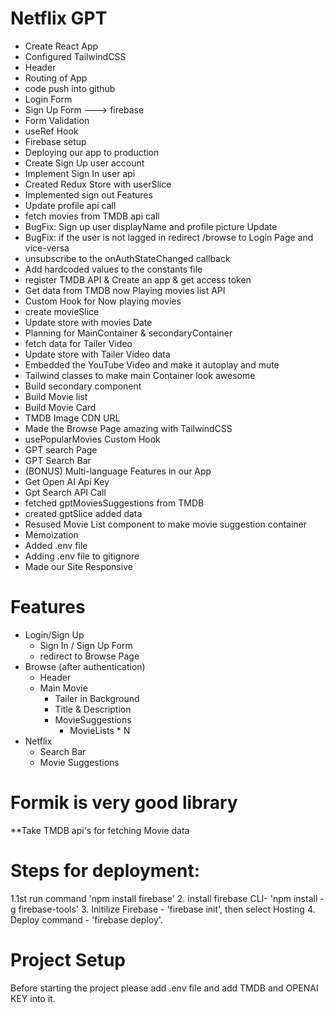  # Netflix GPT

- Create React App
- Configured TailwindCSS
- Header
- Routing of App
- code push into github
- Login Form
- Sign Up Form ---> firebase
- Form Validation
- useRef Hook
- Firebase setup
- Deploying our app to production
- Create Sign Up user account
- Implement Sign In user api
- Created Redux Store with userSlice
- Implemented sign out Features
- Update profile api call
- fetch movies from TMDB api call
- BugFix: Sign up user displayName and profile picture Update
- BugFix: if the user is not lagged in  redirect /browse to Login Page and vice-versa
- unsubscribe to the onAuthStateChanged callback
- Add hardcoded values to the constants file
- register TMDB API & Create an app & get access token
- Get data from TMDB now Playing movies list API
- Custom Hook for Now playing movies 
- create movieSlice
- Update store with movies Date
- Planning for MainContainer & secondaryContainer
- fetch data for Tailer Video
- Update store with Tailer Video data
- Embedded the YouTube Video and make it autoplay and mute 
- Tailwind classes to make main Container look awesome
- Build secondary component
- Build Movie list 
- Build Movie Card 
- TMDB Image CDN URL 
- Made the Browse Page  amazing with TailwindCSS
- usePopularMovies Custom Hook
- GPT search Page
- GPT Search Bar
- (BONUS) Multi-language Features in our App
- Get Open AI Api Key
- Gpt Search API Call
- fetched gptMoviesSuggestions from TMDB
- created gptSlice added data
- Resused Movie List component to make movie suggestion container
- Memoization
- Added .env file
- Adding .env file to gitignore
- Made our Site Responsive

# Features
- Login/Sign Up
   - Sign In / Sign Up Form
   - redirect to Browse Page
- Browse (after authentication)
   - Header 
   - Main Movie
      - Tailer in Background
      - Title & Description
      - MovieSuggestions
        - MovieLists * N
- Netflix
   - Search Bar
   - Movie Suggestions     


# Formik is very good library
 **Take TMDB api's for fetching Movie data

# Steps for deployment:
1.1st run command 'npm install firebase'
2. install firebase CLI- 'npm install -g firebase-tools'
3. Initilize Firebase - 'firebase init', then select Hosting
4. Deploy command - 'firebase deploy'.

# Project Setup
Before starting the project please add .env file and add TMDB and OPENAI KEY into it.